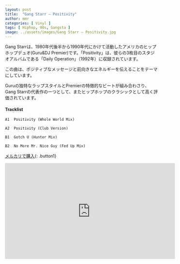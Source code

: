 ```yaml
---
layout: post
title:  "Gang Starr – Positivity"
author: mmr
categories: [ Vinyl ]
tags: [ Hiphop, 90s, Gangsta ]
image: ../assets/images/Gang Starr – Positivity.jpg
---
```


Gang Starrは、1980年代後半から1990年代にかけて活動したアメリカのヒップホップデュオ(Guru&DJ Premier)です。「Positivity」は、彼らの3枚目のスタジオアルバムである「Daily Operation」（1992年）に収録されています。

この曲は、ポジティブなメッセージと前向きなエネルギーを伝えることをテーマにしています。

Guruの独特なラップスタイルとPremierの特徴的なビートが組み合わさり、Gang Starrの代表作の一つとして、またヒップホップのクラシックとして高く評価されています。

#### Tracklist
```md
A1  Positivity (Whole World Mix)

A2  Positivity (Club Version)

B1  Gotch U (Hunter Mix)

B2  No More Mr. Nice Guy (Fed Up Mix)
```

[メルカリで購入](https://jp.mercari.com/item/m87981443033?afid=6142608987){: .button1}

<iframe width="560" height="315" src="https://www.youtube.com/embed/hWVROzKUETA?si=PrvYk6th-R7Nup7G" title="YouTube video player" frameborder="0" allow="accelerometer; autoplay; clipboard-write; encrypted-media; gyroscope; picture-in-picture; web-share" referrerpolicy="strict-origin-when-cross-origin" allowfullscreen></iframe>